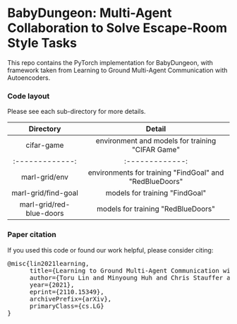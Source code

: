 # BabyDungeon: Multi-Agent Collaboration to Solve Escape-Room Style Tasks

This repo contains the PyTorch implementation for BabyDungeon, with framework taken from Learning to Ground Multi-Agent Communication with Autoencoders.

### Code layout

Please see each sub-directory for more details.


| Directory          | Detail |
| :-------------: |:-------------:|
| cifar-game | environment and models for training "CIFAR Game" |
| :-------------: |:-------------:|
| marl-grid/env | environments for training "FindGoal" and "RedBlueDoors" | 
| marl-grid/find-goal | models for training "FindGoal" |
| marl-grid/red-blue-doors | models for training "RedBlueDoors" | 

### Paper citation

If you used this code or found our work helpful, please consider citing:

<pre>
@misc{lin2021learning,
      title={Learning to Ground Multi-Agent Communication with Autoencoders}, 
      author={Toru Lin and Minyoung Huh and Chris Stauffer and Ser-Nam Lim and Phillip Isola},
      year={2021},
      eprint={2110.15349},
      archivePrefix={arXiv},
      primaryClass={cs.LG}
}
</pre>

